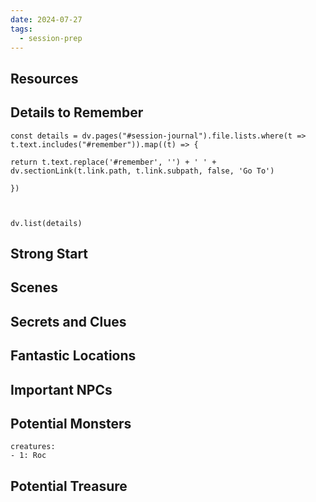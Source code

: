 ```yaml
---
date: 2024-07-27
tags:
  - session-prep
---
```

## Resources


## Details to Remember
```dataviewjs
const details = dv.pages("#session-journal").file.lists.where(t => t.text.includes("#remember")).map((t) => {

return t.text.replace('#remember', '') + ' ' + dv.sectionLink(t.link.path, t.link.subpath, false, 'Go To')

})

  

dv.list(details)
```

## Strong Start  


## Scenes  


## Secrets and Clues  


## Fantastic Locations  


## Important NPCs  


## Potential Monsters  
```encounter-table
creatures:
- 1: Roc
```

## Potential Treasure  
